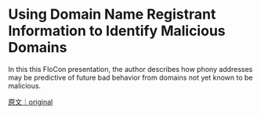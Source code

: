 
# Using Domain Name Registrant Information to Identify Malicious Domains

In this this FloCon presentation, the author describes how phony addresses may be predictive of future bad behavior from domains not yet known to be malicious.

[原文｜original](https://insights.sei.cmu.edu/library/using-domain-name-registrant-information-to-identify-malicious-domains/)
        